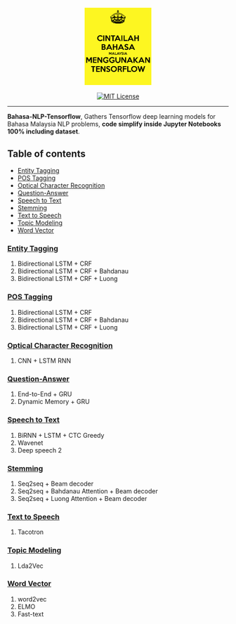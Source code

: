 <p align="center">
    <a href="#readme">
        <img alt="logo" width="30%" src="cintailah-bahasa-malaysia-menggunakan-tensorflow.jpg">
    </a>
</p>
<p align="center">
  <a href="https://github.com/mesolitica/Bahasa-NLP-Tensorflow/blob/master/LICENSE"><img alt="MIT License" src="https://img.shields.io/badge/License-MIT-yellow.svg"></a>
</p>

---

**Bahasa-NLP-Tensorflow**, Gathers Tensorflow deep learning models for Bahasa Malaysia NLP problems, **code simplify inside Jupyter Notebooks 100% including dataset**.

## Table of contents
  * [Entity Tagging](https://github.com/mesolitica/Bahasa-NLP-Tensorflow#entity-tagging)
  * [POS Tagging](https://github.com/mesolitica/Bahasa-NLP-Tensorflow#pos-tagging)
  * [Optical Character Recognition](https://github.com/mesolitica/Bahasa-NLP-Tensorflow#optical-character-recognition)
  * [Question-Answer](https://github.com/mesolitica/Bahasa-NLP-Tensorflow#question-answer)
  * [Speech to Text](https://github.com/mesolitica/Bahasa-NLP-Tensorflow#speech-to-text)
  * [Stemming](https://github.com/mesolitica/Bahasa-NLP-Tensorflow#stemming)
  * [Text to Speech](https://github.com/mesolitica/Bahasa-NLP-Tensorflow#text-to-speech)
  * [Topic Modeling](https://github.com/mesolitica/Bahasa-NLP-Tensorflow#topic-modeling)
  * [Word Vector](https://github.com/mesolitica/Bahasa-NLP-Tensorflow#word-vector)

### [Entity Tagging](entity-tagging)

1. Bidirectional LSTM + CRF
2. Bidirectional LSTM + CRF + Bahdanau
3. Bidirectional LSTM + CRF + Luong

### [POS Tagging](pos-tagging)

1. Bidirectional LSTM + CRF
2. Bidirectional LSTM + CRF + Bahdanau
3. Bidirectional LSTM + CRF + Luong

### [Optical Character Recognition](optical-character-recognition)

1. CNN + LSTM RNN

### [Question-Answer](question-answer)

1. End-to-End + GRU
2. Dynamic Memory + GRU

### [Speech to Text](speech-to-text)

1. BiRNN + LSTM + CTC Greedy
2. Wavenet
3. Deep speech 2

### [Stemming](stemming)

1. Seq2seq + Beam decoder
2. Seq2seq + Bahdanau Attention + Beam decoder
3. Seq2seq + Luong Attention + Beam decoder

### [Text to Speech](text-to-speech)

1. Tacotron

### [Topic Modeling](topic-modeling)

1. Lda2Vec

### [Word Vector](word-vector)

1. word2vec
2. ELMO
3. Fast-text
